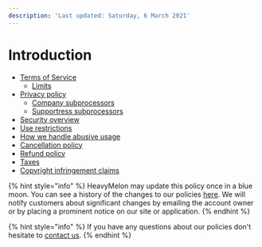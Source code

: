 ```yaml
---
description: 'Last updated: Saturday, 6 March 2021'
---
```


# Introduction

* [Terms of Service](terms-of-service/)
  * [Limits](terms-of-service/limits.md)
* [Privacy policy](privacy-policy/)
  * [Company subprocessors](privacy-policy/company-subprocessors.md)
  * [Supportress subprocessors](privacy-policy/supportress-subprocessors.md)
* [Security overview](security-overview/)
* [Use restrictions](use-restrictions.md)
* [How we handle abusive usage](how-we-handle-abusive-usage.md)
* [Cancellation policy](cancellation-policy.md)
* [Refund policy](refund-policy.md)
* [Taxes](taxes.md)
* [Copyright infringement claims](copyright-infringement-claims.md)

{% hint style="info" %}
HeavyMelon may update this policy once in a blue moon. You can see a history of the changes to our policies [here](https://github.com/heavymelon/policies/commits). We will notify customers about significant changes by emailing the account owner or by placing a prominent notice on our site or application.
{% endhint %}

{% hint style="info" %}
If you have any questions about our policies don't hesitate to [contact us](mailto:legal@heavymelon.com).
{% endhint %}

